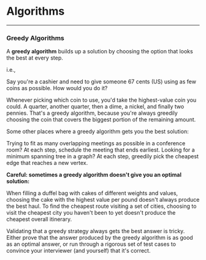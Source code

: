 # Algorithms

----------------------

### Greedy Algorithms

A **greedy algorithm** builds up a solution by choosing the option that looks the best at every step.

i.e., 

Say you're a cashier and need to give someone 67 cents (US) using as few coins as possible. How would you do it?

Whenever picking which coin to use, you'd take the highest-value coin you could. A quarter, another quarter, then a dime, a nickel, and finally two pennies. That's a greedy algorithm, because you're always greedily choosing the coin that covers the biggest portion of the remaining amount.

Some other places where a greedy algorithm gets you the best solution:

   Trying to fit as many overlapping meetings as possible in a conference room? At each step, schedule the meeting that ends earliest.
   Looking for a minimum spanning tree in a graph? At each step, greedily pick the cheapest edge that reaches a new vertex.

**Careful: sometimes a greedy algorithm doesn't give you an optimal solution:**

   When filling a duffel bag with cakes of different weights and values, choosing the cake with the highest value per pound doesn't always produce the best haul.
   To find the cheapest route visiting a set of cities, choosing to visit the cheapest city you haven't been to yet doesn't produce the cheapest overall itinerary.

Validating that a greedy strategy always gets the best answer is tricky. Either prove that the answer produced by the greedy algorithm is as good as an optimal answer, or run through a rigorous set of test cases to convince your interviewer (and yourself) that it's correct. 
